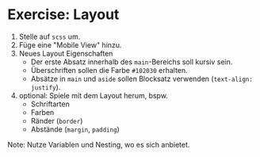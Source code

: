 # Exercise: Layout
  1. Stelle auf `scss` um.
  2. Füge eine "Mobile View" hinzu.
  3. Neues Layout Eigenschaften
     - Der erste Absatz innerhalb des `main`-Bereichs soll kursiv sein.
     - Überschriften sollen die Farbe `#102030` erhalten.
     - Absätze in `main` und `aside` sollen Blocksatz verwenden (`text-align: justify`).
  4. optional: Spiele mit dem Layout herum, bspw.
     - Schriftarten
     - Farben
     - Ränder (`border`)
     - Abstände (`margin`, `padding`)

Note: Nutze Variablen und Nesting, wo es sich anbietet.

